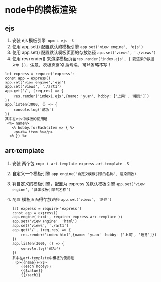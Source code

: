 # node中的模板渲染

## ejs

1. 安装 ejs 模板引擎` npm i ejs -S`
2. 使用 app.set() 配置默认的模板引擎 `app.set('view engine', 'ejs')`
3. 使用 app.set() 配置默认模板页面的存放路径 `app.set('views', './views')`
4. 使用 res.render() 来渲染模板页面`res.render('index.ejs', { 要渲染的数据对象 })`，注意，模板页面的 后缀名，可以省略不写！

```
let express = require('express')
const app = express()
app.set('view engine','ejs')
app.set('views', './art1')
app.get('/', (req,res) => {
    res.render('index1.ejs',{name: 'yuan', hobby: ['上网', '睡觉']})
})
app.listen(3000, () => {
    console.log('成功')
})
其中在ejs中模板的使用是
 <%= name%>
   <% hobby.forEach(item => { %>
    <p><%= item %></p>
  <% }) %>
```

## art-template

1. 安装 两个包 `cnpm i art-template express-art-template -S`

2. 自定义一个模板引擎  `app.engine('自定义模板引擎的名称', 渲染函数)`

3. 将自定义的模板引擎，配置为 express 的默认模板引擎  `app.set('view engine', '具体模板引擎的名称')`

4. 配置 模板页面得存放路径 `app.set('views', '路径')`

   ```
   let express = require('express')
   const app = express()
   app.engine('html', require('express-art-template'))
   app.set('view engine', 'html')
   app.set('views', './art1')
   app.get('/', (req,res) => {
       res.render('index.html',{name: 'yuan', hobby: ['上网', '睡觉']})
   })
   app.listen(3000, () => {
       console.log('成功')
   })
   其中在art-template中模板的使用是
    <p>{{name}}</p>
       {{each hobby}}
       {{$value}}
       {{/each}}
   ```


